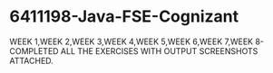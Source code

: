 # 6411198-Java-FSE-Cognizant
WEEK 1,WEEK 2,WEEK 3,WEEK 4,WEEK 5,WEEK 6,WEEK 7,WEEK 8-COMPLETED ALL THE EXERCISES WITH OUTPUT SCREENSHOTS ATTACHED.


